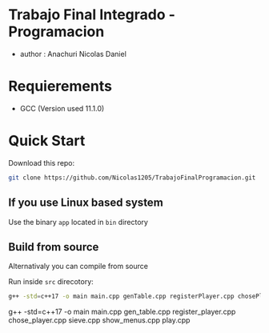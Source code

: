 
# Trabajo Final Integrado - Programacion

- author : Anachuri Nicolas Daniel 


# Requierements

- GCC (Version used 11.1.0)

# Quick Start 

Download this repo:

```bash
git clone https://github.com/Nicolas1205/TrabajoFinalProgramacion.git
```

## If you use Linux based system

Use the binary `app` located in `bin` directory

## Build from source

Alternativaly you can compile from source

Run inside `src` direcotory:

```bash
g++ -std=c++17 -o main main.cpp genTable.cpp registerPlayer.cpp chosePlayer.cpp sieve.cpp showMenus.cpp play.cpp
```

g++ -std=c++17 -o main main.cpp gen_table.cpp register_player.cpp chose_player.cpp sieve.cpp show_menus.cpp play.cpp






